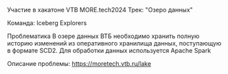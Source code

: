 Участие в хакатоне VTB MORE.tech2024
Трек: "Озеро данных"

Команда: Iceberg Explorers

Проблематика
В озере данных ВТБ необходимо хранить полную историю изменений из оперативного хранилища данных, поступающую в формате SCD2.
Для обработки данных используется Apache Spark

Описание проблемы: https://moretech.vtb.ru/lake
